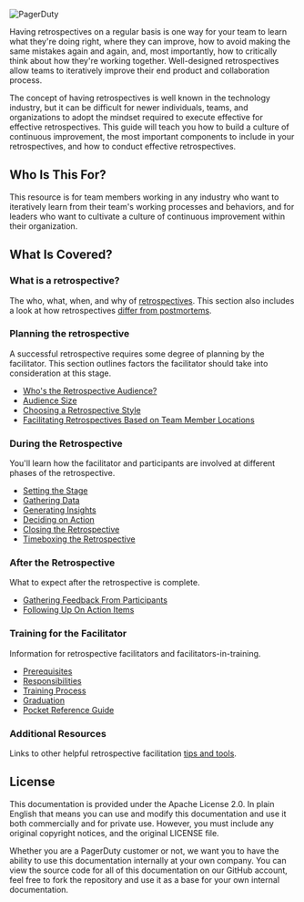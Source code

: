 ![PagerDuty](../assets/img/headers/Retros-Title.png)

Having retrospectives on a regular basis is one way for your team to learn what they're doing right, where they can improve, how to avoid making the same mistakes again and again, and, most importantly, how to critically think about how they're working together. Well-designed retrospectives allow teams to iteratively improve their end product and collaboration process.

The concept of having retrospectives is well known in the technology industry, but it can be difficult for newer individuals, teams, and organizations to adopt the mindset required to execute effective for effective retrospectives. This guide will teach you how to build a culture of continuous improvement, the most important components to include in your retrospectives, and how to conduct effective retrospectives.

## Who Is This For?
This resource is for team members working in any industry who want to iteratively learn from their team's working processes and behaviors, and for leaders who want to cultivate a culture of continuous improvement within their organization.

## What Is Covered?

### What is a retrospective?
The who, what, when, and why of [retrospectives](getting_started.md). This section also includes a look at how retrospectives [differ from postmortems](getting_started.md#the-differences-between-retrospectives-and-postmortems).

### Planning the retrospective
A successful retrospective requires some degree of planning by the facilitator. This section outlines factors the facilitator should take into consideration at this stage.

- [Who's the Retrospective
  Audience?](planning.md#whos-the-retrospective-audience)
- [Audience Size](planning.md#audience-size)
- [Choosing a Retrospective Style](planning.md#choosing-a-retrospective-style)
- [Facilitating Retrospectives Based on Team Member Locations](planning.md#facilitating-retrospectives-based-on-team-member-locations)

### During the Retrospective
You'll learn how the facilitator and participants are involved at different phases of the retrospective.

- [Setting the Stage](during.md#setting-the-stage)
- [Gathering Data](during.md#gathering-data)
- [Generating Insights](during.md#generating-insights)
- [Deciding on Action](during.md#deciding-on-action)
- [Closing the Retrospective](during.md#closing-the-retrospective)
- [Timeboxing the Retrospective](during.md#timeboxing-the-retrospective)

### After the Retrospective
What to expect after the retrospective is complete.

- [Gathering Feedback From Participants](after.md#gathering-feedback-from-participants)
- [Following Up On Action Items](after.md#following-up-on-action-items)

### Training for the Facilitator
Information for retrospective facilitators and facilitators-in-training.

- [Prerequisites](facilitator_training.md#prerequisites)
- [Responsibilities](facilitator_training.md#responsibilities)
- [Training Process](facilitator_training.md#training-process)
- [Graduation](facilitator_training.md#graduation)
- [Pocket Reference Guide](facilitator_training.md#pocket-reference-guide)

### Additional Resources
Links to other helpful retrospective facilitation [tips and tools](resources.md).

## License
This documentation is provided under the Apache License 2.0. In plain English that means you can use and modify this documentation and use it both commercially and for private use. However, you must include any original copyright notices, and the original LICENSE file.

Whether you are a PagerDuty customer or not, we want you to have the ability to use this documentation internally at your own company. You can view the source code for all of this documentation on our GitHub account, feel free to fork the repository and use it as a base for your own internal documentation.
